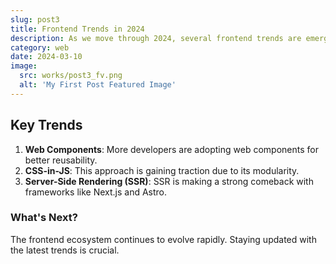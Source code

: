 ```yaml
---
slug: post3
title: Frontend Trends in 2024
description: As we move through 2024, several frontend trends are emerging that will shape the web development landscape.
category: web
date: 2024-03-10
image:
  src: works/post3_fv.png
  alt: 'My First Post Featured Image'
---
```


## Key Trends

1. **Web Components**: More developers are adopting web components for better reusability.
2. **CSS-in-JS**: This approach is gaining traction due to its modularity.
3. **Server-Side Rendering (SSR)**: SSR is making a strong comeback with frameworks like Next.js and Astro.

### What's Next?

The frontend ecosystem continues to evolve rapidly. Staying updated with the latest trends is crucial.
